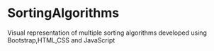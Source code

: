 # SortingAlgorithms
Visual representation of multiple sorting algorithms developed using Bootstrap,HTML,CSS and JavaScript
